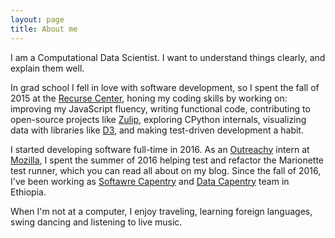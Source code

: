 ```yaml
---
layout: page
title: About me
---
```


I am a Computational Data Scientist. I want to understand things clearly, and explain them well.

In grad school I fell in love with software development, so I spent the fall of 2015 at the [Recurse Center](http://www.recurse.com), honing my coding skills by working on: improving my JavaScript fluency, writing functional code, contributing to open-source projects like [Zulip](http://www.zulip.org), exploring CPython internals, visualizing data with libraries like [D3](http://d3js.org/), and making test-driven development a habit.

I started developing software full-time in 2016. As an [Outreachy](https://gnome.org/outreachy/) intern at [Mozilla](https://www.mozilla.org), I spent the summer of 2016 helping test and refactor the Marionette test runner, which you can read all about on my blog. Since the fall of 2016, I've been working as [Softawre Capentry](https://software-carpentry.org/) and [Data Capentry](http://http://www.datacarpentry.org/) team in Ethiopia.

When I'm not at a computer, I enjoy traveling, learning foreign languages, swing dancing and listening to live music. 
